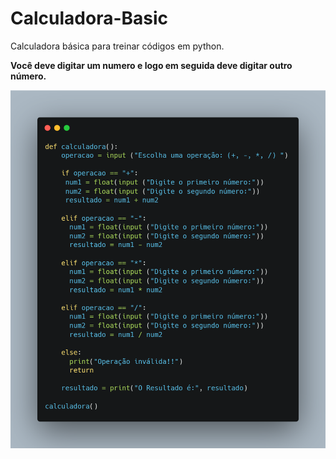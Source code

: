 # Calculadora-Basic

Calculadora básica para treinar códigos em python.

__Você deve digitar um numero e logo em seguida deve digitar outro número.__

![](img/Code.png)
